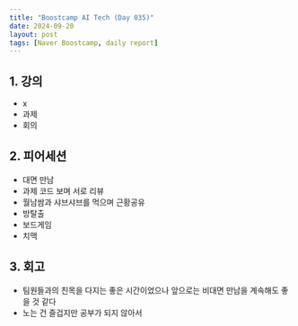 ```yaml
---
title: "Boostcamp AI Tech (Day 035)"
date: 2024-09-20
layout: post
tags: [Naver Boostcamp, daily report]
---
```

## 1. 강의
- x
- 과제
- 회의

## 2. 피어세션
- 대면 만남
- 과제 코드 보며 서로 리뷰
- 월남쌈과 샤브샤브를 먹으며 근황공유
- 방탈출
- 보드게임
- 치맥



## 3. 회고
- 팀원들과의 친목을 다지는 좋은 시간이었으나 앞으로는 비대면 만남을 계속해도 좋을 것 같다
- 노는 건 즐겁지만 공부가 되지 않아서
